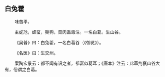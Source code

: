 ## 白兔藿
<p>&emsp;&emsp;
味苦平。
</p>
<p>&emsp;&emsp;
主蛇虺，蜂虿，猘狗，菜肉蛊毒注。一名白葛。生山谷。
</p>
<p>&emsp;&emsp;
《吴普》曰：白兔藿，一名白葛谷（《御览》）。
</p>
<p>&emsp;&emsp;
《名医》曰：生交州。
</p>
<p>&emsp;&emsp;
案陶宏景云：都不闻有识之者，都富似葛耳；《唐本》注云：此草荆襄山谷大有，俗谓之白葛。
</p>